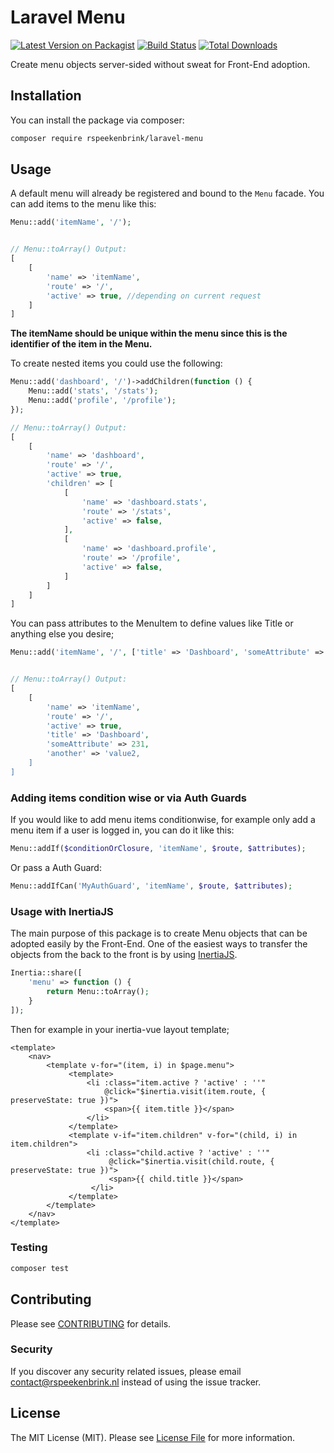 # Laravel Menu

[![Latest Version on Packagist](https://img.shields.io/packagist/v/rspeekenbrink/laravel-menu.svg?style=flat-square)](https://packagist.org/packages/rspeekenbrink/laravel-menu)
[![Build Status](https://img.shields.io/travis/rspeekenbrink/laravel-menu/master.svg?style=flat-square)](https://travis-ci.org/rspeekenbrink/laravel-menu)
[![Total Downloads](https://img.shields.io/packagist/dt/rspeekenbrink/laravel-menu.svg?style=flat-square)](https://packagist.org/packages/rspeekenbrink/laravel-menu)

Create menu objects server-sided without sweat for Front-End adoption.

## Installation

You can install the package via composer:

```bash
composer require rspeekenbrink/laravel-menu
```

## Usage

A default menu will already be registered and bound to the `Menu` facade. You can add items to the menu like this:

```php
Menu::add('itemName', '/');


// Menu::toArray() Output:
[
    [
        'name' => 'itemName',
        'route' => '/',
        'active' => true, //depending on current request
    ]
]
```

**The itemName should be unique within the menu since this is the identifier of the item in the Menu.**


To create nested items you could use the following:

```php
Menu::add('dashboard', '/')->addChildren(function () {
    Menu::add('stats', '/stats');
    Menu::add('profile', '/profile');
});

// Menu::toArray() Output:
[
    [
        'name' => 'dashboard',
        'route' => '/',
        'active' => true,
        'children' => [
            [
                'name' => 'dashboard.stats',
                'route' => '/stats',
                'active' => false,
            ],
            [
                'name' => 'dashboard.profile',
                'route' => '/profile',
                'active' => false,
            ]
        ]
    ]
]
```

You can pass attributes to the MenuItem to define values like Title or anything else you desire;

```php
Menu::add('itemName', '/', ['title' => 'Dashboard', 'someAttribute' => 231, 'another' => 'value2']);


// Menu::toArray() Output:
[
    [
        'name' => 'itemName',
        'route' => '/',
        'active' => true,
        'title' => 'Dashboard',
        'someAttribute' => 231,
        'another' => 'value2,
    ]
]
```

### Adding items condition wise or via Auth Guards

If you would like to add menu items conditionwise, for example only add a menu item if a user is logged in, you can do it like this:

```php
Menu::addIf($conditionOrClosure, 'itemName', $route, $attributes);
```

Or pass a Auth Guard:

```php
Menu::addIfCan('MyAuthGuard', 'itemName', $route, $attributes);
```

### Usage with InertiaJS

The main purpose of this package is to create Menu objects that can be adopted easily by the Front-End.
One of the easiest ways to transfer the objects from the back to the front is by using [InertiaJS](https://inertiajs.com/).

```php
Inertia::share([
    'menu' => function () {
        return Menu::toArray();
    }
]);
```

Then for example in your inertia-vue layout template;

```vue
<template>
    <nav>
        <template v-for="(item, i) in $page.menu">
             <template>
                 <li :class="item.active ? 'active' : ''"
                     @click="$inertia.visit(item.route, { preserveState: true })">
                     <span>{{ item.title }}</span>
                 </li>
             </template>
             <template v-if="item.children" v-for="(child, i) in item.children">
                 <li :class="child.active ? 'active' : ''"
                      @click="$inertia.visit(child.route, { preserveState: true })">
                      <span>{{ child.title }}</span>
                  </li>
             </template>
        </template>
    </nav>
</template>
```

### Testing

``` bash
composer test
```

## Contributing

Please see [CONTRIBUTING](CONTRIBUTING.md) for details.

### Security

If you discover any security related issues, please email contact@rspeekenbrink.nl instead of using the issue tracker.

## License

The MIT License (MIT). Please see [License File](LICENSE) for more information.
